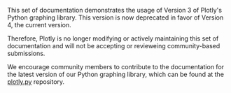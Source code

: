 This set of documentation demonstrates the usage of Version 3 of Plotly's Python graphing library. This version is now deprecated in favor of Version 4, the current version.

Therefore, Plotly is no longer modifying or actively maintaining this set of documentation and will not be accepting or revieweing community-based submissions. 

We encourage community members to contribute to the documentation for the latest version of our Python graphing library, which can be found at the [plotly.py](https://github.com/plotly/plotly.py) repository. 

